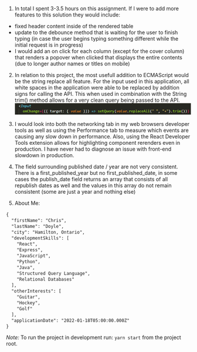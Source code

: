 1. In total I spent 3-3.5 hours on this assignment. If I were to add more features to this solution they would include:
  - fixed header content inside of the rendered table
  - update to the debounce method that is waiting for the user to finish typing (in case the user begins typing something different while the initial request is in progress)
  - I would add an on click for each column (except for the cover column) that renders a popover when clicked that displays the entire contents (due to longer author names or titles on mobile)
2. In relation to this project, the most usefull addition to ECMAScript would be the string replace all feature. For the input used in this application, all white spaces in the application were able to be replaced by addition signs for calling the API. This when used in combination with the String trim() method allows for a very clean query being passed to the API.
![.replaceAll() Snippet](./public/images/replaceAll-Snippet.png)

3. I would look into both the networking tab in my web browsers developer tools as well as using the Performance tab to measure which events are causing any slow down in performance. Also, using the React Developer Tools extension allows for highlighting component rerenders even in production. I have never had to diagnose an issue with front-end slowdown in production.
4. The field surrounding published date / year are not very consistent. There is a first_published_year but no first_published_date, in some cases the publish_date field returns an array that consists of all republish dates as well and the values in this array do not remain consistent (some are just a year and nothing else)
5. About Me:
```
{
  "firstName": "Chris",
  "lastName": "Doyle",
  "city": "Hamilton, Ontario",
  "developmentSkills": [
    "React",
    "Express",
    "JavaScript",
    "Python",
    "Java",
    "Structured Query Language",
    "Relational Databases"
  ],
  "otherInterests": [
    "Guitar",
    "Hockey",
    "Golf"
  ],
  "applicationDate": "2022-01-18T05:00:00.000Z"
}
```
*Note:* To run the project in development run: ```yarn start``` from the project root.
